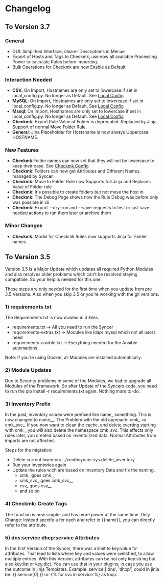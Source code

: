# Changelog

## To Version 3.7

### General
- GUI: Simplified Interface, clearer Descriptions in Menue
- Export of Hosts and Tags to Checkmk, use now all available Processing Power to calculate Rules before importing.
- Bulk Operations for Checkmk are now Enable as Default


### Interaction Needed
- **CSV**: On Import, Hostnames are only set to lowercase if set in local_config.py. No longer as Default. See [Local Config](/basics/lcl_config)
- **MySQL**: On Import, Hostnames are only set to lowercase if set in local_config.py. No longer as Default. See [Local Config](/basics/lcl_config)
- **Mssql**: On Import, Hostnames are only set to lowercase if set in local_config.py. No longer as Default. See [Local Config](/basics/lcl_config)
- **Checkmk**: Export Rule Value of Folder is deprecated. Replaced by Jinja Support of normal Move Folder Rule.
- **General**: Jina Placeholder for Hostsname is now always Uppercase HOSTNAME.

### New Features
- **Checkmk**:Folder names can now set that they will not be lowercase to keep their case. See [Checkmk Config](/checkmk/config_vars/)
- **Checkmk**: Folders can now get Attributes and Different Names, managed by Syncer.
- **Checkmk**: Move to Folder Rule now Supports full Jinja and Replaces Value of Folder rule
- **Checkmk**: It's possible to create folders but not move the host in
- **Checkmk**: The Debug Page shows now the Rule Debug was before only was possible in cli
- **Checkmk**: Export --dry-run and --save-requests to test or just save needed actions to run them later or archive them


### Minor Changes
- **Checkmk**: Modul for Checkmk Rules now supports Jinja for Folder names


## To Version 3.5

Version 3.5 is a Major Update which updates all required Python Modules and also 
resolves older problems which can't be resolved staying compatible. So your help is needed for this one. 

These steps are only needed for the first time when you update from pre 3.5 Versions. Also when you skip 3.5 or you're working with the git versions. 

### 1) requirements.txt
The Requirements txt is now divided in 3 Files.

- requirements.txt → All you need to run the Syncer
- requirements-extras.txt → Modules like ldap/ mysql which not all users need
- requirements-ansible.txt → Everything needed for the Ansible automations

Note: If you're using Docker, all Modules are installed automatically.

### 2) Module Updates
Due to Security problems in some of the Modules,  we had to upgrade all Modules of the Framework. So after Update of the Syncers code, you need to run the pip install -r requirements.txt again. Nothing more to-do.

### 3) Inventory Prefix
In the past, inventory values were prefixed like name_ something.
This is now changed to name__. The Problem with the old approach:
cmk_ vs cmk_svc_. If you now want to clean the cache, and delete everting starting with cmk_,
you will also delete the namespace cmk_svc.
This effects only rules later, you created based on inventorized data. Normal Attributes from imports are not affected.

Steps for the migration:

- Delete current Inventory: ./cmdbsyncer sys delete_inventory
- Run your inventories again
- Update the rules wich are based on Inventory Data and fix the naming. 
	- cmk_ goes cmk__
	- cmk_svc_ goes cmk_svc__
	- csv_ goes csv__
	- and so on


### 4) Checkmk: Create Tags
The function is now simpler and has more power at the same time.
Only Change: Instead specify a for each and refer to {{name}}, you can directly refer to the attribute.


### 5) dns:service dhcp:service Attributes
In the first Version of the Syncer, there was a limit to key:value for attributes.
That lead to lists where key and values were switched, to allow multiple entries.
With this Version, attributes can be not only key:string but also key:list or key:dict.  You can use that in your plugins, in case you use the outcome in jinja Templates.
Example: service:['dns', 'dhcp'] could in jinja be:
{{ service[0] }} or: {% for svc in service %} as loop. 
